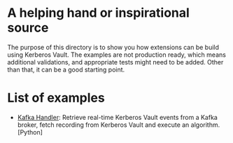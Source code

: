 # A helping hand or inspirational source

The purpose of this directory is to show you how extensions can be build using Kerberos Vault. The examples are not production ready, which means additional validations, and appropriate tests might need to be added. Other than that, it can be a good starting point.

# List of examples

- [Kafka Handler](kafka-handler): Retrieve real-time Kerberos Vault events from a Kafka broker, fetch recording from Kerberos Vault and execute an algorithm. [Python]
